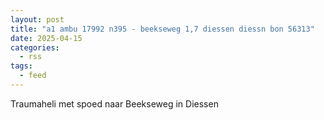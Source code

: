 ```yaml
---
layout: post
title: "a1 ambu 17992 n395 - beekseweg 1,7 diessen diessn bon 56313"
date: 2025-04-15
categories: 
  - rss
tags: 
  - feed
---
```


Traumaheli met spoed naar Beekseweg in Diessen
